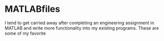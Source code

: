 # MATLABfiles
I tend to get carried away after completing an engineering assignment in MATLAB and write more functionality into my existing programs. These are some of my favorite
